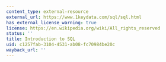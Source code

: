 ```yaml
---
content_type: external-resource
external_url: https://www.1keydata.com/sql/sql.html
has_external_license_warning: true
license: https://en.wikipedia.org/wiki/All_rights_reserved
status: ''
title: Introduction to SQL
uid: c1257fab-3104-4531-ab08-fc70984be20c
wayback_url: ''
---
```


